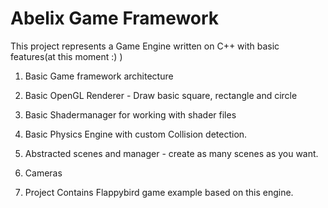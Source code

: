 # Abelix Game Framework
This project represents a Game Engine written on C++ with basic features(at this moment :) )

1. Basic Game framework architecture

2. Basic OpenGL Renderer - Draw basic square, rectangle and circle

3. Basic Shadermanager for working with shader files

4. Basic Physics Engine with custom Collision detection.

5. Abstracted scenes and manager - create as many scenes as you want.

6. Cameras

6. Project Contains Flappybird game example based on this engine.
